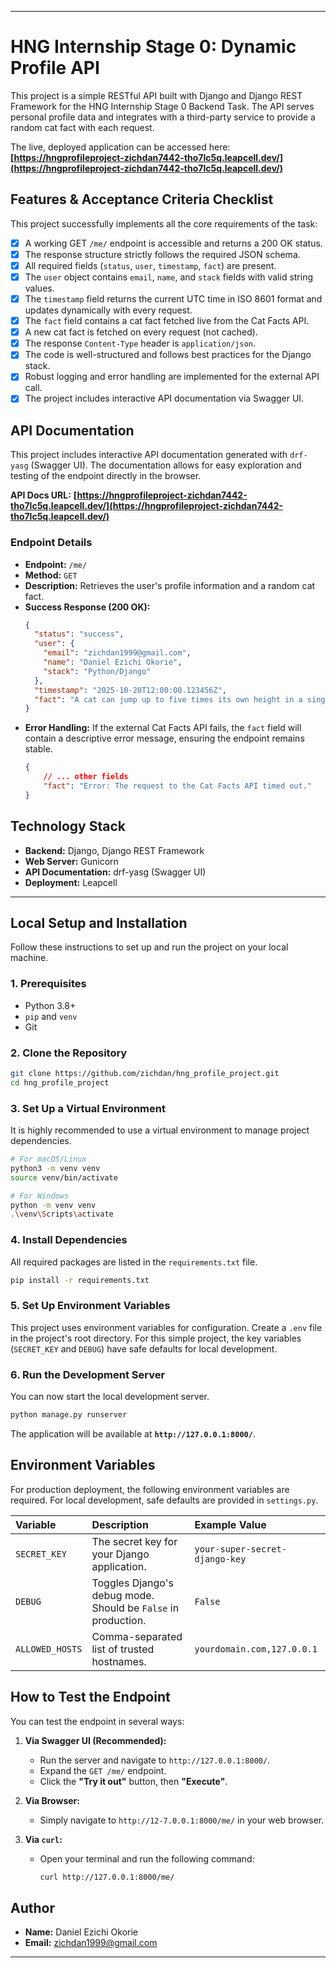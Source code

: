 ***

# HNG Internship Stage 0: Dynamic Profile API

This project is a simple RESTful API built with Django and Django REST Framework for the HNG Internship Stage 0 Backend Task. The API serves personal profile data and integrates with a third-party service to provide a random cat fact with each request.

The live, deployed application can be accessed here:
**[https://hngprofileproject-zichdan7442-tho7lc5q.leapcell.dev/](https://hngprofileproject-zichdan7442-tho7lc5q.leapcell.dev/)**

## Features & Acceptance Criteria Checklist

This project successfully implements all the core requirements of the task:

-   [x] A working GET `/me/` endpoint is accessible and returns a 200 OK status.
-   [x] The response structure strictly follows the required JSON schema.
-   [x] All required fields (`status`, `user`, `timestamp`, `fact`) are present.
-   [x] The `user` object contains `email`, `name`, and `stack` fields with valid string values.
-   [x] The `timestamp` field returns the current UTC time in ISO 8601 format and updates dynamically with every request.
-   [x] The `fact` field contains a cat fact fetched live from the Cat Facts API.
-   [x] A new cat fact is fetched on every request (not cached).
-   [x] The response `Content-Type` header is `application/json`.
-   [x] The code is well-structured and follows best practices for the Django stack.
-   [x] Robust logging and error handling are implemented for the external API call.
-   [x] The project includes interactive API documentation via Swagger UI.

## API Documentation

This project includes interactive API documentation generated with `drf-yasg` (Swagger UI). The documentation allows for easy exploration and testing of the endpoint directly in the browser.

**API Docs URL:** **[https://hngprofileproject-zichdan7442-tho7lc5q.leapcell.dev/](https://hngprofileproject-zichdan7442-tho7lc5q.leapcell.dev/)**

### Endpoint Details

-   **Endpoint:** `/me/`
-   **Method:** `GET`
-   **Description:** Retrieves the user's profile information and a random cat fact.
-   **Success Response (200 OK):**
    ```json
    {
      "status": "success",
      "user": {
        "email": "zichdan1999@gmail.com",
        "name": "Daniel Ezichi Okorie",
        "stack": "Python/Django"
      },
      "timestamp": "2025-10-20T12:00:00.123456Z",
      "fact": "A cat can jump up to five times its own height in a single bound."
    }
    ```
-   **Error Handling:** If the external Cat Facts API fails, the `fact` field will contain a descriptive error message, ensuring the endpoint remains stable.
    ```json
    {
        // ... other fields
        "fact": "Error: The request to the Cat Facts API timed out."
    }
    ```

## Technology Stack

-   **Backend:** Django, Django REST Framework
-   **Web Server:** Gunicorn
-   **API Documentation:** drf-yasg (Swagger UI)
-   **Deployment:** Leapcell

---

## Local Setup and Installation

Follow these instructions to set up and run the project on your local machine.

### 1. Prerequisites

-   Python 3.8+
-   `pip` and `venv`
-   Git

### 2. Clone the Repository

```bash
git clone https://github.com/zichdan/hng_profile_project.git
cd hng_profile_project
```

### 3. Set Up a Virtual Environment

It is highly recommended to use a virtual environment to manage project dependencies.

```bash
# For macOS/Linux
python3 -m venv venv
source venv/bin/activate

# For Windows
python -m venv venv
.\venv\Scripts\activate
```

### 4. Install Dependencies

All required packages are listed in the `requirements.txt` file.

```bash
pip install -r requirements.txt
```

### 5. Set Up Environment Variables

This project uses environment variables for configuration. Create a `.env` file in the project's root directory. For this simple project, the key variables (`SECRET_KEY` and `DEBUG`) have safe defaults for local development.

### 6. Run the Development Server

You can now start the local development server.

```bash
python manage.py runserver
```

The application will be available at **`http://127.0.0.1:8000/`**.

## Environment Variables

For production deployment, the following environment variables are required. For local development, safe defaults are provided in `settings.py`.

| Variable | Description | Example Value |
| :--- |:---| :--- |
| `SECRET_KEY` | The secret key for your Django application. | `your-super-secret-django-key` |
| `DEBUG` | Toggles Django's debug mode. Should be `False` in production. | `False` |
| `ALLOWED_HOSTS` | Comma-separated list of trusted hostnames. | `yourdomain.com,127.0.0.1` |


## How to Test the Endpoint

You can test the endpoint in several ways:

1.  **Via Swagger UI (Recommended):**
    -   Run the server and navigate to `http://127.0.0.1:8000/`.
    -   Expand the `GET /me/` endpoint.
    -   Click the **"Try it out"** button, then **"Execute"**.

2.  **Via Browser:**
    -   Simply navigate to `http://12-7.0.0.1:8000/me/` in your web browser.

3.  **Via `curl`:**
    -   Open your terminal and run the following command:
        ```bash
        curl http://127.0.0.1:8000/me/
        ```

## Author

-   **Name:** Daniel Ezichi Okorie
-   **Email:** zichdan1999@gmail.com





***
